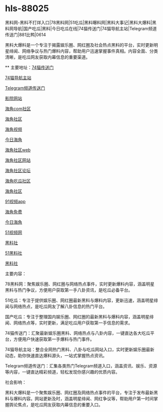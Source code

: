 # hls-88025
黑料网-黑料不打烊入口|78黑料网|51吃瓜|黑料曝料网|黑料大事记|黑料大爆料|黑料网导航|国产吃瓜|黑料|今日吃瓜在线|74猫传送门|74猫导航主站|Telegram频道传送门|881比鸭|0614

黑料大爆料是一个专注于揭露娱乐圈、网红圈及社会热点黑料的平台，实时更新明星绯闻、网络争议与热门爆料内容，帮助用户迅速掌握事件真相。内容全面、分类清晰，是吃瓜网友获取内幕信息的重要渠道。

** 主要地址：<a href="https://74mao.com/">74猫传送门</a>

<a href="https://74mao.com/">74猫导航主站</a>

<a href="https://74mao.com/">Telegram频道传送门</a>

<a href="https://hj-218.pages.dev/">影院网站</a>

<a href="https://hj-219.pages.dev/">海角com社区</a>

<a href="https://hj-224.pages.dev/">海角社区</a>

<a href="https://hj-225.pages.dev/">海角视频</a>

<a href="https://hj-229.pages.dev/">今日海角</a>

<a href="https://hj-230.pages.dev/">海角社区web</a>

<a href="https://hj-233.pages.dev/">海角社区网站</a>

<a href="https://hj-235.pages.dev/">海角社区论坛</a>

<a href="https://hj-237.pages.dev/">海角吃瓜社区</a>

<a href="https://hj-241.pages.dev/">海角社区</a>

<a href="https://hj-382.pages.dev/">91视频app</a>

<a href="https://hj-433.pages.dev/">海角免费</a>

<a href="https://hj-454.pages.dev/">今日海角</a>

<a href="https://hj-482.pages.dev/">51视频网</a>

<a href="https://hls-15.pages.dev/">黑料社</a>

<a href="https://hls-17.pages.dev/">51黑料社</a>

<a href="https://hls-19.pages.dev/">黑料社</a>

主要内容：

78黑料网：聚焦娱乐圈、网红圈与网络热点事件，实时更新爆料内容，涵盖明星黑料与热门争议，方便用户获取第一手八卦资讯，是吃瓜必备平台。

51吃瓜：专注于提供娱乐圈、网红圈最新黑料与爆料内容，更新迅速，涵盖明星绯闻与网络热点，是吃瓜网友了解八卦信息的热门平台。

国产吃瓜：专注于整理国内娱乐圈、网红圈的最新黑料与爆料内容，涵盖明星绯闻、网络热点等，实时更新，满足吃瓜用户获取第一手信息的需求。

74猫传送门：汇聚最新娱乐圈黑料、网络热点与八卦内容，一键直达各大吃瓜平台，方便用户快速获取第一手爆料与热门事件。

74猫导航主站：整合全网热门黑料、八卦与吃瓜网站入口，实时更新娱乐圈最新动态，助你快速直达爆料源头，一站式掌握热点资讯。

Telegram频道传送门：汇集各类热门Telegram频道入口，涵盖资讯、娱乐、资源等内容，一键直达精彩频道，轻松发现你感兴趣的优质内容。

社会影响：

黑料大爆料是一个聚焦娱乐圈、网红圈及网络热点事件的平台，专注于发布最新黑料与爆料内容。网站更新及时，涵盖明星绯闻、网红争议等，帮助用户第一时间掌握舆论焦点，是吃瓜网友获取内幕信息的重要入口。
